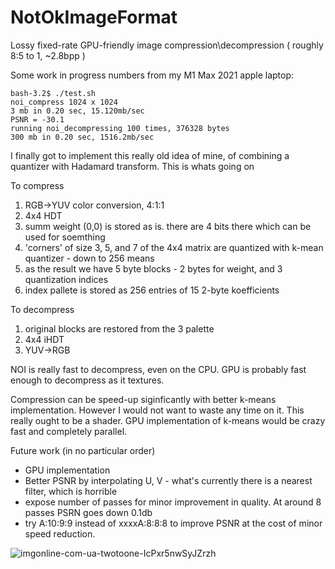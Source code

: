 # NotOkImageFormat
Lossy fixed-rate GPU-friendly image compression\decompression ( roughly 8:5 to 1, ~2.8bpp )

Some work in progress numbers from my M1 Max 2021 apple laptop:

    bash-3.2$ ./test.sh
    noi_compress 1024 x 1024
    3 mb in 0.20 sec, 15.120mb/sec
    PSNR = -30.1
    running noi_decompressing 100 times, 376328 bytes
    300 mb in 0.20 sec, 1516.2mb/sec

I finally got to implement this really old idea of mine, of combining a quantizer with Hadamard transform.
This is whats going on

To compress

1. RGB->YUV color conversion, 4:1:1
2. 4x4 HDT
3. summ weight (0,0) is stored as is. there are 4 bits there which can be used for soemthing
4. 'corners' of size 3, 5, and 7 of the 4x4 matrix are quantized with k-mean quantizer - down to 256 means
5. as the result we have 5 byte blocks - 2 bytes for weight, and 3 quantization indices
6. index pallete is stored as 256 entries of 15 2-byte koefficients

To decompress

1. original blocks are restored from the 3 palette
2. 4x4 iHDT
3. YUV->RGB

NOI is really fast to decompress, even on the CPU. GPU is probably fast enough to decompress as it textures.

Compression can be speed-up siginficantly with better k-means implementation. However I would not want to waste any time on it. This really ought to be a shader. GPU implementation of k-means would be crazy fast and completely parallel.

Future work (in no particular order)

* GPU implementation
* Better PSNR by interpolating U, V - what's currently there is a nearest filter, which is horrible
* expose number of passes for minor improvement in quality. At around 8 passes PSRN goes down 0.1db
* try A:10:9:9 instead of xxxxA:8:8:8 to improve PSNR at the cost of minor speed reduction.

![imgonline-com-ua-twotoone-IcPxr5nwSyJZrzh](https://user-images.githubusercontent.com/272689/144298283-cecd62d5-c9e9-42c1-a7a7-e6b1589c8bb8.png)
